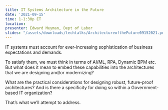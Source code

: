 ```yaml
---
title: IT Systems Architecture in the Future
date: '2021-09-15'
time: 1-1:30p ET
location:
presenter: Edward Meyman, Dept of Labor
slides: "/assets/downloads/techtalks/ArchitectureoftheFuture09152021.pdf"
---
```


IT systems must account for ever-increasing sophistication of business expectations and demands.

To satisfy them, we must think in terms of AI/ML, RPA, Dynamic BPM etc. But what does it mean to embed these capabilities into the architectures that we are designing and/or modernizing?

What are the practical considerations for designing robust, future-proof architectures? And is there a specificity for doing so within a Government-based IT organization?

That’s what we’ll attempt to address.

